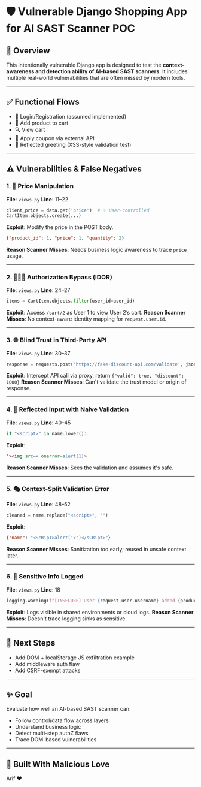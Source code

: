 # 🛡️ Vulnerable Django Shopping App for AI SAST Scanner POC

## 📌 Overview

This intentionally vulnerable Django app is designed to test the **context-awareness and detection ability of AI-based SAST scanners**. It includes multiple real-world vulnerabilities that are often missed by modern tools.

---

## ✅ Functional Flows

- 🔐 Login/Registration (assumed implemented)
- 🛒 Add product to cart
- 🔍 View cart
- 🎁 Apply coupon via external API
- 👋 Reflected greeting (XSS-style validation test)

---

## ⚠️ Vulnerabilities & False Negatives

### 1. 🧮 **Price Manipulation**

**File**: `views.py` **Line**: 11–22

```python
client_price = data.get('price')  # ✨ User-controlled
CartItem.objects.create(...)
```

**Exploit**: Modify the price in the POST body.

```json
{"product_id": 1, "price": 1, "quantity": 2}
```

**Reason Scanner Misses**: Needs business logic awareness to trace `price` usage.

---

### 2. 🧑‍🤝‍🧑 **Authorization Bypass (IDOR)**

**File**: `views.py` **Line**: 24–27

```python
items = CartItem.objects.filter(user_id=user_id)
```

**Exploit**: Access `/cart/2` as User 1 to view User 2’s cart. **Reason Scanner Misses**: No context-aware identity mapping for `request.user.id`.

---

### 3. 🌐 **Blind Trust in Third-Party API**

**File**: `views.py` **Line**: 30–37

```python
response = requests.post('https://fake-discount-api.com/validate', json={"code": coupon_code})
```

**Exploit**: Intercept API call via proxy, return `{"valid": true, "discount": 1000}` **Reason Scanner Misses**: Can't validate the trust model or origin of response.

---

### 4. 🧪 **Reflected Input with Naive Validation**

**File**: `views.py` **Line**: 40–45

```python
if "<script>" in name.lower():
```

**Exploit**:

```html
"><img src=x onerror=alert(1)>
```

**Reason Scanner Misses**: Sees the validation and assumes it's safe.

---

### 5. 🎭 **Context-Split Validation Error**

**File**: `views.py` **Line**: 48–52

```python
cleaned = name.replace("<script>", "")
```

**Exploit**:

```json
{"name": "<ScRipT>alert('x')</sCRipt>"}
```

**Reason Scanner Misses**: Sanitization too early; reused in unsafe context later.

---

### 6. 📝 **Sensitive Info Logged**

**File**: `views.py` **Line**: 18

```python
logging.warning(f"[INSECURE] User {request.user.username} added {product.name} at PRICE: {client_price}")
```

**Exploit**: Logs visible in shared environments or cloud logs. **Reason Scanner Misses**: Doesn't trace logging sinks as sensitive.

---

## 🚨 Next Steps

- Add DOM + localStorage JS exfiltration example
- Add middleware auth flaw
- Add CSRF-exempt attacks

---

## ✨ Goal

Evaluate how well an AI-based SAST scanner can:

- Follow control/data flow across layers
- Understand business logic
- Detect multi-step authZ flaws
- Trace DOM-based vulnerabilities

---

## 🧠 Built With Malicious Love

Arif ❤️

